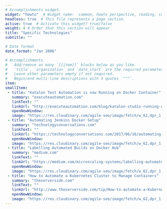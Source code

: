 ```yaml
---
# Accomplishments widget.
widget: "howto"  # Widget name:  common, howto perspective, reading, cd-with-jenkins-and-docker  etc
headless: true  # This file represents a page section.
active: true  # Activate this widget? true/false
weight: 4 # Order that this section will appear.
title: "Specific Technologies"
subtitle: ""

# Date format
date_format: "Jan 2006"

# Accomplishments.
#   Add/remove as many `[[item]]` blocks below as you like.
#   `title`, `organization` and `date_start` are the required parameters.
#   Leave other parameters empty if not required.
#   Begin/end multi-line descriptions with 3 quotes `"""`.
item:
smallItem: 
 - title: "Katalon Test Automation is now Running on Docker Container"
   summary: "executeautomation.com"
   linkText: ""
   linkUrl: "http://executeautomation.com/blog/katalon-studio-running-on-docker-container/"
   openNewWindow: 
   image: "https://res.cloudinary.com/agile-seo/image/fetch/w_62,dpr_1.0,d_blank_am8gzx.png/https%3A%2F%2Flogo.clearbit.com%2Fexecuteautomation.com%3Fsize%3D250" 
 - title: "Automating Jenkins Docker Setup"
   summary: "technologyconversations.com"
   linkText: ""
   linkUrl: "https://technologyconversations.com/2017/06/16/automating-jenkins-docker-setup/"
   openNewWindow: 
   image: "https://res.cloudinary.com/agile-seo/image/fetch/w_62,dpr_1.0,d_blank_am8gzx.png/https%3A%2F%2Flogo.clearbit.com%2Ftechnologyconversations.com%3Fsize%3D250" 
 - title: "Labelling Automated Builds on Docker Hub"
   summary: "medium.com"
   linkText: ""
   linkUrl: "https://medium.com/microscaling-systems/labelling-automated-builds-on-docker-hub-f3d073fb8e1"
   openNewWindow: 
   image: "https://res.cloudinary.com/agile-seo/image/fetch/w_62,dpr_1.0,d_blank_am8gzx.png/https%3A%2F%2Flogo.clearbit.com%2Fmedium.com%3Fsize%3D250" 
 - title: "How to Automate a Kubernetes Cluster to Manage Containers"
   summary: "theserverside.com"
   linkText: ""
   linkUrl: "http://www.theserverside.com/tip/How-to-automate-a-Kubernetes-cluster-to-manage-containers"
   openNewWindow: 
   image: "https://res.cloudinary.com/agile-seo/image/fetch/w_62,dpr_1.0,d_blank_am8gzx.png/https%3A%2F%2Flogo.clearbit.com%2Ftheserverside.com%3Fsize%3D250" 
---
```

